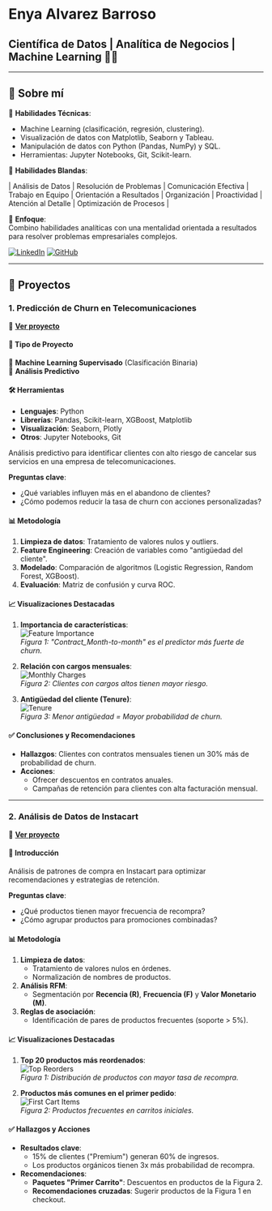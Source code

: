 # Enya Alvarez Barroso
## Científica de Datos | Analítica de Negocios | Machine Learning 👩‍💻    

--- 

## **📌 Sobre mí**  

🔹 **Habilidades Técnicas**:  
- Machine Learning (clasificación, regresión, clustering).  
- Visualización de datos con Matplotlib, Seaborn y Tableau.  
- Manipulación de datos con Python (Pandas, NumPy) y SQL.  
- Herramientas: Jupyter Notebooks, Git, Scikit-learn.

🔹 **Habilidades Blandas**: 

| Análisis de Datos | Resolución de Problemas | Comunicación Efectiva | Trabajo en Equipo | Orientación a Resultados |
Organización | Proactividad | Atención al Detalle | Optimización de Procesos |

🔹 **Enfoque**:  
Combino habilidades analíticas con una mentalidad orientada a resultados para resolver problemas empresariales complejos.  

<!-- PARA HACER QUE EL LINK ABRA EN OTRA PESTAÑA
<a href="https://www.linkedin.com/in/marielalegoma/" target="_blank">
  <img src="https://img.shields.io/badge/linkedin-%230077B5.svg?style=for-the-badge&logo=linkedin&logoColor=white" alt="LinkedIn">
</a>-->
[![LinkedIn](https://img.shields.io/badge/linkedin-%23295F98.svg?style=for-the-badge&logo=linkedin&logoColor=white)]([(https://www.linkedin.com/in/enya-alvarez-barroso/)])
[![GitHub](https://img.shields.io/badge/GitHub-100000?style=for-the-badge&logo=github&logoColor=white)](https://github.com/EnyaBarroso)

* * *


## **🚀 Proyectos**  

### **1. Predicción de Churn en Telecomunicaciones**  
🔗 **[Ver proyecto](https://enyabarroso.github.io/Churn-prediction-in-telecommunications/)**  

#### **📌 Tipo de Proyecto**  
🔹 **Machine Learning Supervisado** (Clasificación Binaria)  
🔹 **Análisis Predictivo**  

#### **🛠️ Herramientas**  
- **Lenguajes**: Python  
- **Librerías**: Pandas, Scikit-learn, XGBoost, Matplotlib  
- **Visualización**: Seaborn, Plotly  
- **Otros**: Jupyter Notebooks, Git 

Análisis predictivo para identificar clientes con alto riesgo de cancelar sus servicios en una empresa de telecomunicaciones.  

**Preguntas clave**:  
- ¿Qué variables influyen más en el abandono de clientes?  
- ¿Cómo podemos reducir la tasa de churn con acciones personalizadas?  

#### **📊 Metodología**  
1. **Limpieza de datos**: Tratamiento de valores nulos y outliers.  
2. **Feature Engineering**: Creación de variables como "antigüedad del cliente".  
3. **Modelado**: Comparación de algoritmos (Logistic Regression, Random Forest, XGBoost).  
4. **Evaluación**: Matriz de confusión y curva ROC.  

#### **📈 Visualizaciones Destacadas**  
1. **Importancia de características**:  
   ![Feature Importance](https://raw.githubusercontent.com/EnyaBarroso/Churn-prediction-in-telecommunications/main/images/Contract_Month-to-month.png)  
   *Figura 1: "Contract_Month-to-month" es el predictor más fuerte de churn.*  

2. **Relación con cargos mensuales**:  
   ![Monthly Charges](https://raw.githubusercontent.com/EnyaBarroso/Churn-prediction-in-telecommunications/main/images/Montly_Charges.png)  
   *Figura 2: Clientes con cargos altos tienen mayor riesgo.*  

3. **Antigüedad del cliente (Tenure)**:  
   ![Tenure](https://raw.githubusercontent.com/EnyaBarroso/Churn-prediction-in-telecommunications/main/images/Tenure.png)  
   *Figura 3: Menor antigüedad = Mayor probabilidad de churn.*  

#### **✅ Conclusiones y Recomendaciones**  
- **Hallazgos**: Clientes con contratos mensuales tienen un 30% más de probabilidad de churn.  
- **Acciones**:  
  - Ofrecer descuentos en contratos anuales.  
  - Campañas de retención para clientes con alta facturación mensual.
 

* * *

### **2. Análisis de Datos de Instacart**  
🔗 **[Ver proyecto](https://enyabarroso.github.io/Instacart/)**  

#### **📌 Introducción**  
Análisis de patrones de compra en Instacart para optimizar recomendaciones y estrategias de retención.  

**Preguntas clave**:  
- ¿Qué productos tienen mayor frecuencia de recompra?  
- ¿Cómo agrupar productos para promociones combinadas?  

#### **📊 Metodología**  
1. **Limpieza de datos**:  
   - Tratamiento de valores nulos en órdenes.  
   - Normalización de nombres de productos.  
2. **Análisis RFM**:  
   - Segmentación por **Recencia (R)**, **Frecuencia (F)** y **Valor Monetario (M)**.  
3. **Reglas de asociación**:  
   - Identificación de pares de productos frecuentes (soporte > 5%).  

#### **📈 Visualizaciones Destacadas**  
1. **Top 20 productos más reordenados**:  
   ![Top Reorders](https://raw.githubusercontent.com/EnyaBarroso/Instacart/main/images/Top%2020%20Most%20Frequently%20Reordered%20Items.png)  
   *Figura 1: Distribución de productos con mayor tasa de recompra.*  

2. **Productos más comunes en el primer pedido**:  
   ![First Cart Items](https://raw.githubusercontent.com/EnyaBarroso/Instacart/main/images/Top%2020%20Items%20People%20Put%20First%20in%20Their%20Carts.png)  
   *Figura 2: Productos frecuentes en carritos iniciales.*  

#### **✅ Hallazgos y Acciones**  
- **Resultados clave**:  
  - 15% de clientes ("Premium") generan 60% de ingresos.  
  - Los productos orgánicos tienen 3x más probabilidad de recompra.  
- **Recomendaciones**:  
  - **Paquetes "Primer Carrito"**: Descuentos en productos de la Figura 2.  
  - **Recomendaciones cruzadas**: Sugerir productos de la Figura 1 en checkout.  

